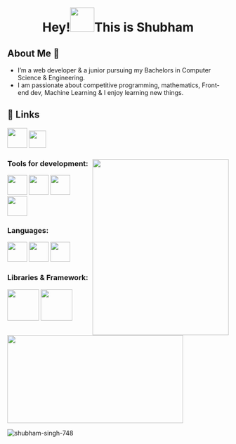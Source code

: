 <h1 align="center">Hey!<img src="https://cdn3.emoji.gg/emojis/wavegif_1860.gif" width="auto" height="55px">This is
    Shubham</h1>

## About Me 🚀
* I’m a web developer & a junior pursuing my Bachelors in Computer Science & Engineering.
* I am passionate about competitive programming, mathematics, Front-end dev, Machine Learning & I enjoy learning new
things.
    
## 🔗 Links
  <a href="https://bit.ly/3YNDuvV"><img src="https://cdn-icons-png.flaticon.com/512/2626/2626273.png" alt="" width="45"
        height="45"></a>
  <a href="https://bit.ly/3lqPdlP"><img
        src="https://upload.wikimedia.org/wikipedia/commons/thumb/4/4f/Twitter-logo.svg/512px-Twitter-logo.svg.png?20220821125553"
        alt="" width="39" height="39"></a>
        
<h3 align="left">
    <p align="left">
    <p align="center"> <img src="https://media2.giphy.com/media/qgQUggAC3Pfv687qPC/giphy.gif" alt="" align="right"
            width="310px" height="400px" align="top"> </p>

 <h3 align="left">Tools for development:</h3>
      <p> <img src="https://cdn.pixabay.com/photo/2017/08/05/11/16/logo-2582748_1280.png" height="45px" width="45px">
        <img src="https://cdn.pixabay.com/photo/2017/08/05/11/16/logo-2582747_640.png" height="45px" width="45px">
        <img src="https://git-scm.com/images/logos/downloads/Git-Icon-1788C.png" height="45px" width="45px">
        <img src="https://w7.pngwing.com/pngs/512/824/png-transparent-visual-studio-code-hd-logo-thumbnail.png"
            height="45px" width="45px">
    </p>

 <h3 align="left">Languages:</h3>
        <p> <img src="https://i.pinimg.com/736x/a2/dc/32/a2dc3249364449a49f01a6275d277b8c.jpg" height="45px" width="45px">
        <img src="https://www.citypng.com/public/uploads/preview/js-javascript-round-logo-icon-png-11662226392lsrrajcm0y.png"
            height="45px" width="45px">
        <img src="https://upload.wikimedia.org/wikipedia/commons/thumb/c/c3/Python-logo-notext.svg/1200px-Python-logo-notext.svg.png"
            height="45px" width="45px">
    </p>

 <h3 align="left">Libraries & Framework:</h3>
        <p> <img src="https://cdn4.iconfinder.com/data/icons/logos-3/600/React.js_logo-512.png" height="71px" width="72px">
        <img src="https://miro.medium.com/max/800/1*bc9pmTiyKR0WNPka2w3e0Q.png" height="71px" width="72px">
    </p>
    
<img height="200px" width="400"
        src="https://github-readme-stats.vercel.app/api?username=shubham-singh-748&count_private=true&theme=vue-dark&show_icons=true" />
    
 <p align="left"> <img
            src="https://komarev.com/ghpvc/?username=shubham-singh-748&label=Profile Views&color=0e75b6&style=flat"
            alt="shubham-singh-748" /> </p>
